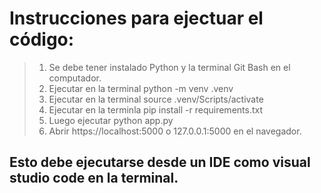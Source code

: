 # Instrucciones para ejectuar el código:
> 1. Se debe tener instalado Python y la terminal Git Bash en el computador.
> 2. Ejecutar en la terminal python -m venv .venv
> 3. Ejecutar en la terminal source .venv/Scripts/activate 
> 4. Ejecutar en la terminla pip install -r requirements.txt
> 5. Luego ejecutar python app.py
> 6. Abrir https://localhost:5000 o 127.0.0.1:5000 en el navegador.

## Esto debe ejecutarse desde un IDE como visual studio code en la terminal.
